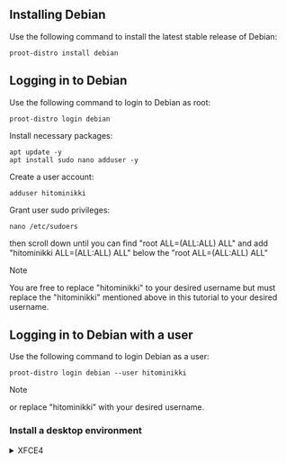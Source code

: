 ## Installing Debian
Use the following command to install the latest stable release of Debian:
```
proot-distro install debian
```

## Logging in to Debian
Use the following command to login to Debian as root:
```
proot-distro login debian
```
Install necessary packages:
```
apt update -y
apt install sudo nano adduser -y
```
Create a user account:
```
adduser hitominikki
```
Grant user sudo privileges:
```
nano /etc/sudoers
```
then scroll down until you can find "root ALL=(ALL:ALL) ALL"
and add "hitominikki ALL=(ALL:ALL) ALL" below the "root ALL=(ALL:ALL) ALL"
> [!NOTE]
> You are free to replace "hitominikki" to your desired username but must replace the "hitominikki" mentioned above in this tutorial to your desired username.

## Logging in to Debian with a user
Use the following command to login Debian as a user:
```
proot-distro login debian --user hitominikki
```
> [!NOTE]
> or replace "hitominikki" with your desired username.

### Install a desktop environment
<details><summary>XFCE4</summary>
Use the following command to install the packages for the desktop environment:
  
```
sudo apt install xfce4
```
> At this point, please logout!
Use the following command to add a convenient way to login:
```
nano startxfce.sh
```
in the GNU nano text editor please type:
```
proot-distro login debian --shared-tmp -- /bin/bash -c  'export PULSE_SERVER=127.0.0.1 && export XDG_RUNTIME_DIR=${TMPDIR} && su - droidmaster -c "env DISPLAY=:0 startxfce4"'
```
> or replace "hitominikki" with your desired username!
Grant the sh file execute permission:
```
chmod +x startxfce.sh
```
To start desktop environment, please use this command every time:
```
./startxfce.sh
```
</details>
